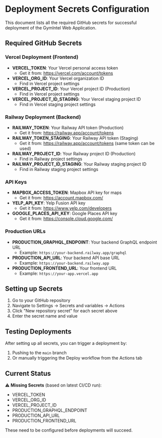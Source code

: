 # Deployment Secrets Configuration

This document lists all the required GitHub secrets for successful deployment of the GymIntel Web Application.

## Required GitHub Secrets

### Vercel Deployment (Frontend)
- **VERCEL_TOKEN**: Your Vercel personal access token
  - Get it from: https://vercel.com/account/tokens
- **VERCEL_ORG_ID**: Your Vercel organization ID
  - Find in Vercel project settings
- **VERCEL_PROJECT_ID**: Your Vercel project ID (Production)
  - Find in Vercel project settings
- **VERCEL_PROJECT_ID_STAGING**: Your Vercel staging project ID
  - Find in Vercel staging project settings

### Railway Deployment (Backend)
- **RAILWAY_TOKEN**: Your Railway API token (Production)
  - Get it from: https://railway.app/account/tokens
- **RAILWAY_TOKEN_STAGING**: Your Railway API token (Staging)
  - Get it from: https://railway.app/account/tokens (same token can be used)
- **RAILWAY_PROJECT_ID**: Your Railway project ID (Production)
  - Find in Railway project settings
- **RAILWAY_PROJECT_ID_STAGING**: Your Railway staging project ID
  - Find in Railway staging project settings

### API Keys
- **MAPBOX_ACCESS_TOKEN**: Mapbox API key for maps
  - Get it from: https://account.mapbox.com/
- **YELP_API_KEY**: Yelp Fusion API key
  - Get it from: https://www.yelp.com/developers
- **GOOGLE_PLACES_API_KEY**: Google Places API key
  - Get it from: https://console.cloud.google.com/

### Production URLs
- **PRODUCTION_GRAPHQL_ENDPOINT**: Your backend GraphQL endpoint URL
  - Example: `https://your-backend.railway.app/graphql`
- **PRODUCTION_API_URL**: Your backend API base URL
  - Example: `https://your-backend.railway.app`
- **PRODUCTION_FRONTEND_URL**: Your frontend URL
  - Example: `https://your-app.vercel.app`

## Setting up Secrets

1. Go to your GitHub repository
2. Navigate to Settings → Secrets and variables → Actions
3. Click "New repository secret" for each secret above
4. Enter the secret name and value

## Testing Deployments

After setting up all secrets, you can trigger a deployment by:
1. Pushing to the `main` branch
2. Or manually triggering the Deploy workflow from the Actions tab

## Current Status

⚠️ **Missing Secrets** (based on latest CI/CD run):
- VERCEL_TOKEN
- VERCEL_ORG_ID
- VERCEL_PROJECT_ID
- PRODUCTION_GRAPHQL_ENDPOINT
- PRODUCTION_API_URL
- PRODUCTION_FRONTEND_URL

These need to be configured before deployments will succeed.
